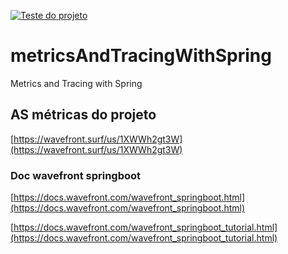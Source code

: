 [![Teste do projeto](https://github.com/danielso2007/metricsAndTracingWithSpring/actions/workflows/maven-publish.yml/badge.svg)](https://github.com/danielso2007/metricsAndTracingWithSpring/actions/workflows/maven-publish.yml)

# metricsAndTracingWithSpring
Metrics and Tracing with Spring

## AS métricas do projeto

[https://wavefront.surf/us/1XWWh2gt3W](https://wavefront.surf/us/1XWWh2gt3W)


### Doc wavefront springboot

[https://docs.wavefront.com/wavefront_springboot.html](https://docs.wavefront.com/wavefront_springboot.html)

[https://docs.wavefront.com/wavefront_springboot_tutorial.html](https://docs.wavefront.com/wavefront_springboot_tutorial.html)
